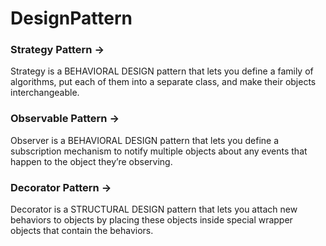 # DesignPattern

### Strategy Pattern ->
Strategy is a BEHAVIORAL DESIGN pattern that lets you define a family of algorithms, put each of them into a separate class, and make their objects interchangeable.

### Observable Pattern ->
Observer is a BEHAVIORAL DESIGN pattern that lets you define a subscription mechanism to notify multiple objects about any events that happen to the object they’re observing.

### Decorator Pattern -> 
Decorator is a STRUCTURAL DESIGN pattern that lets you attach new behaviors to objects by placing these objects inside special wrapper objects that contain the behaviors. 
